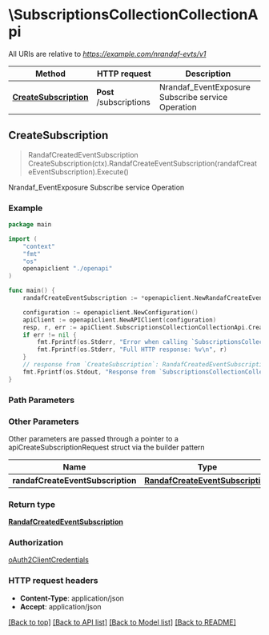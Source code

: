 # \SubscriptionsCollectionCollectionApi

All URIs are relative to *https://example.com/nrandaf-evts/v1*

Method | HTTP request | Description
------------- | ------------- | -------------
[**CreateSubscription**](SubscriptionsCollectionCollectionApi.md#CreateSubscription) | **Post** /subscriptions | Nrandaf_EventExposure Subscribe service Operation



## CreateSubscription

> RandafCreatedEventSubscription CreateSubscription(ctx).RandafCreateEventSubscription(randafCreateEventSubscription).Execute()

Nrandaf_EventExposure Subscribe service Operation

### Example

```go
package main

import (
    "context"
    "fmt"
    "os"
    openapiclient "./openapi"
)

func main() {
    randafCreateEventSubscription := *openapiclient.NewRandafCreateEventSubscription(*openapiclient.NewRandafEventSubscription(*openapiclient.NewRandafEvent(*openapiclient.NewRandafEventType()), "EventNotifyUri_example")) // RandafCreateEventSubscription | 

    configuration := openapiclient.NewConfiguration()
    apiClient := openapiclient.NewAPIClient(configuration)
    resp, r, err := apiClient.SubscriptionsCollectionCollectionApi.CreateSubscription(context.Background()).RandafCreateEventSubscription(randafCreateEventSubscription).Execute()
    if err != nil {
        fmt.Fprintf(os.Stderr, "Error when calling `SubscriptionsCollectionCollectionApi.CreateSubscription``: %v\n", err)
        fmt.Fprintf(os.Stderr, "Full HTTP response: %v\n", r)
    }
    // response from `CreateSubscription`: RandafCreatedEventSubscription
    fmt.Fprintf(os.Stdout, "Response from `SubscriptionsCollectionCollectionApi.CreateSubscription`: %v\n", resp)
}
```

### Path Parameters



### Other Parameters

Other parameters are passed through a pointer to a apiCreateSubscriptionRequest struct via the builder pattern


Name | Type | Description  | Notes
------------- | ------------- | ------------- | -------------
 **randafCreateEventSubscription** | [**RandafCreateEventSubscription**](RandafCreateEventSubscription.md) |  | 

### Return type

[**RandafCreatedEventSubscription**](RandafCreatedEventSubscription.md)

### Authorization

[oAuth2ClientCredentials](../README.md#oAuth2ClientCredentials)

### HTTP request headers

- **Content-Type**: application/json
- **Accept**: application/json

[[Back to top]](#) [[Back to API list]](../README.md#documentation-for-api-endpoints)
[[Back to Model list]](../README.md#documentation-for-models)
[[Back to README]](../README.md)

